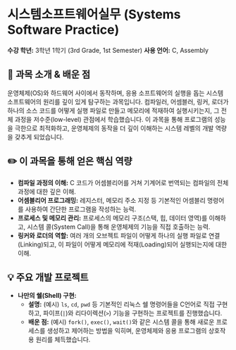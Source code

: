 # 시스템소프트웨어실무 (Systems Software Practice)

**수강 학년:** 3학년 1학기 (3rd Grade, 1st Semester)
**사용 언어:** C, Assembly

## 📖 과목 소개 & 배운 점

운영체제(OS)와 하드웨어 사이에서 동작하며, 응용 소프트웨어의 실행을 돕는 시스템 소프트웨어의 원리를 깊이 있게 탐구하는 과목입니다. 컴파일러, 어셈블러, 링커, 로더가 하나의 소스 코드를 어떻게 실행 파일로 만들고 메모리에 적재하여 실행시키는지, 그 전체 과정을 저수준(low-level) 관점에서 학습했습니다. 이 과목을 통해 프로그램의 성능을 극한으로 최적화하고, 운영체제의 동작을 더 깊이 이해하는 시스템 레벨의 개발 역량을 갖추게 되었습니다.

## ✏️ 이 과목을 통해 얻은 핵심 역량

-   **컴파일 과정의 이해:** C 코드가 어셈블리어를 거쳐 기계어로 번역되는 컴파일의 전체 과정에 대한 깊은 이해.
-   **어셈블리어 프로그래밍:** 레지스터, 메모리 주소 지정 등 기본적인 어셈블리 명령어를 사용하여 간단한 프로그램을 작성하는 능력.
-   **프로세스 및 메모리 관리:** 프로세스의 메모리 구조(스택, 힙, 데이터 영역)를 이해하고, 시스템 콜(System Call)을 통해 운영체제의 기능을 직접 호출하는 능력.
-   **링커와 로더의 역할:** 여러 개의 오브젝트 파일이 어떻게 하나의 실행 파일로 연결(Linking)되고, 이 파일이 어떻게 메모리에 적재(Loading)되어 실행되는지에 대한 이해.

## 💡 주요 개발 프로젝트

-   **나만의 쉘(Shell) 구현:**
    -   **설명:** (예시) `ls`, `cd`, `pwd` 등 기본적인 리눅스 쉘 명령어들을 C언어로 직접 구현하고, 파이프(`|`)와 리다이렉션(`>`) 기능을 구현하는 프로젝트를 진행했습니다.
    -   **배운 점:** (예시) `fork()`, `exec()`, `wait()`와 같은 시스템 콜을 통해 새로운 프로세스를 생성하고 제어하는 방법을 익히며, 운영체제와 응용 프로그램의 상호작용 원리를 체득했습니다.